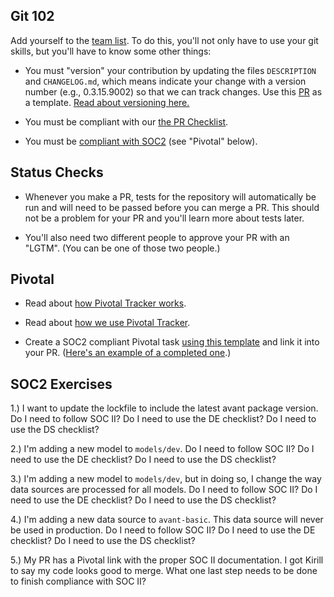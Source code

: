 ## Git 102

Add yourself to the [team list](https://github.com/avantcredit/avant/blob/master/R/team.R). To do this, you'll not only have to use your git skills, but you'll have to know some other things:

* You must "version" your contribution by updating the files `DESCRIPTION` and `CHANGELOG.md`, which means indicate your change with a version number (e.g., 0.3.15.9002) so that we can track changes.  Use this [PR](https://github.com/avantcredit/avant/pull/865/files) as a template. [Read about versioning here.](http://semver.org/)

* You must be compliant with our [the PR Checklist](https://github.com/avantcredit/avant-analytics/wiki/PR-Review-Checklist).

* You must be [compliant with SOC2](https://github.com/avantcredit/avant-analytics/wiki/Compliance-(SOC-2)) (see "Pivotal" below).


## Status Checks

* Whenever you make a PR, tests for the repository will automatically be run and will need to be passed before you can merge a PR. This should not be a problem for your PR and you'll learn more about tests later.

* You'll also need two different people to approve your PR with an "LGTM". (You can be one of those two people.) 


## Pivotal

* Read about [how Pivotal Tracker works](https://www.pivotaltracker.com/help/articles/quick_start/).

* Read about [how we use Pivotal Tracker](https://github.com/avantcredit/avant-analytics/wiki/How-Avant-Analytics-Uses-Pivotal).

* Create a SOC2 compliant Pivotal task [using this template](https://www.pivotaltracker.com/story/show/120859655) and link it into your PR. ([Here's an example of a completed one](https://www.pivotaltracker.com/n/projects/1257760/stories/118044149).)


## SOC2 Exercises

1.) I want to update the lockfile to include the latest avant package version.  Do I need to follow SOC II?  Do I need to use the DE checklist?  Do I need to use the DS checklist?

2.) I'm adding a new model to `models/dev`. Do I need to follow SOC II?  Do I need to use the DE checklist?  Do I need to use the DS checklist?

3.) I'm adding a new model to `models/dev`, but in doing so, I change the way data sources are processed for all models. Do I need to follow SOC II?  Do I need to use the DE checklist?  Do I need to use the DS checklist?

4.) I'm adding a new data source to `avant-basic`. This data source will never be used in production. Do I need to follow SOC II?  Do I need to use the DE checklist?  Do I need to use the DS checklist?

5.) My PR has a Pivotal link with the proper SOC II documentation.  I got Kirill to say my code looks good to merge.  What one last step needs to be done to finish compliance with SOC II?
